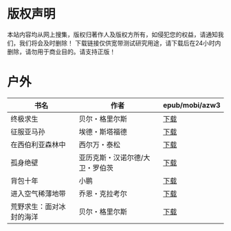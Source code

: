 # 版权声明

本站内容均从网上搜集，版权归著作人及版权方所有，如侵犯您的权益，请通知我们，我们将会及时删除！ 下载链接仅供宽带测试研究用途，请下载后在24小时内删除，请勿用于商业目的。请支持正版！

# 户外

| 书名 | 作者 | epub/mobi/azw3 |
| --- | --- | --- |
| 终极求生 | 贝尔・格里尔斯 | [下载](https://url89.ctfile.com/f/31084289-1375510861-cb888f?p=8866) |
| 征服亚马孙 | 埃德・斯塔福德 | [下载](https://url89.ctfile.com/f/31084289-1356994708-87bfed?p=8866) |
| 在西伯利亚森林中 | 西尔万・泰松 | [下载](https://url89.ctfile.com/f/31084289-1357045729-3f7030?p=8866) |
| 孤身绝壁 | 亚历克斯・汉诺尔德/大卫・罗伯茨 | [下载](https://url89.ctfile.com/f/31084289-1357011652-90caa3?p=8866) |
| 背包十年 | 小鹏 | [下载](https://url89.ctfile.com/f/31084289-1357008046-5998df?p=8866) |
| 进入空气稀薄地带 | 乔恩・克拉考尔 | [下载](https://url89.ctfile.com/f/31084289-1357007905-b6f9f8?p=8866) |
| 荒野求生：面对冰封的海洋 | 贝尔・格里尔斯 | [下载](https://url89.ctfile.com/f/31084289-1357007473-ebc0b0?p=8866) |
